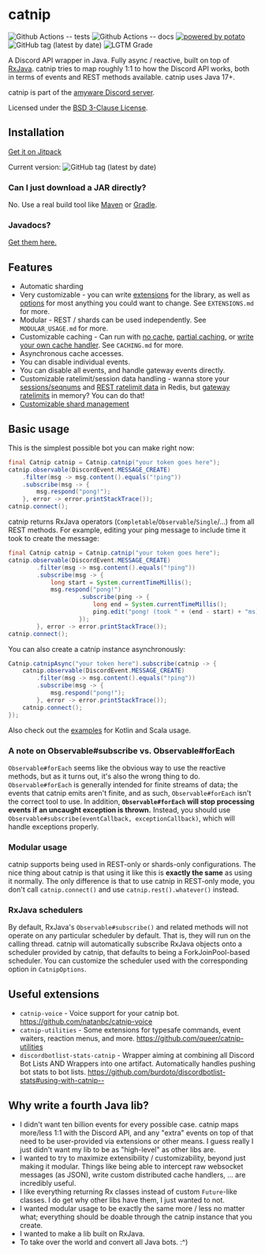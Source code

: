 # catnip

![Github Actions -- tests](https://github.com/mewna/catnip/workflows/Run%20all%20tests/badge.svg)
![Github Actions -- docs](https://github.com/mewna/catnip/workflows/Build%20docs/badge.svg)
[![powered by potato](https://img.shields.io/badge/powered%20by-potato-%23db325c.svg)](https://mewna.com/)
![GitHub tag (latest by date)](https://img.shields.io/github/tag-date/mewna/catnip.svg?style=popout)
![LGTM Grade](https://img.shields.io/lgtm/grade/java/github/mewna/catnip)

A Discord API wrapper in Java. Fully async / reactive, built on top of
[RxJava](http://reactivex.io). catnip tries to map roughly 1:1 to how the Discord 
API works, both in terms of events and REST methods available. catnip uses Java 17+.

catnip is part of the [amyware Discord server](https://discord.gg/yeF2HpP).

Licensed under the [BSD 3-Clause License](https://tldrlegal.com/license/bsd-3-clause-license-(revised)).

## Installation

[Get it on Jitpack](https://jitpack.io/#com.mewna/catnip)

Current version: ![GitHub tag (latest by date)](https://img.shields.io/github/tag-date/mewna/catnip.svg?style=popout)

### Can I just download a JAR directly?

No. Use a real build tool like [Maven](https://maven.apache.org/) or [Gradle](https://gradle.org/).

### Javadocs?

[Get them here.](https://mewna.github.io/catnip)

## Features

- Automatic sharding
- Very customizable - you can write [extensions](https://github.com/mewna/catnip/blob/mistress/src/main/java/com/mewna/catnip/extension/Extension.java)
  for the library, as well as [options](https://github.com/mewna/catnip/blob/mistress/src/main/java/com/mewna/catnip/CatnipOptions.java)
  for most anything you could want to change. See `EXTENSIONS.md` for more.
- Modular - REST / shards can be used independently. See `MODULAR_USAGE.md` for more.
- Customizable caching - Can run with [no cache](https://github.com/mewna/catnip/blob/mistress/src/main/java/com/mewna/catnip/cache/NoopEntityCache.java),
  [partial caching](https://github.com/mewna/catnip/blob/mistress/src/main/java/com/mewna/catnip/cache/CacheFlag.java),
  or [write your own cache handler](https://github.com/mewna/catnip/blob/mistress/src/main/java/com/mewna/catnip/cache/EntityCacheWorker.java).
  See `CACHING.md` for more.
- Asynchronous cache accesses.
- You can disable individual events.
- You can disable all events, and handle gateway events directly.
- Customizable ratelimit/session data handling - wanna store your 
  [sessions/seqnums](https://github.com/mewna/catnip/blob/mistress/src/main/java/com/mewna/catnip/shard/session/SessionManager.java) 
  and [REST ratelimit data](https://github.com/mewna/catnip/tree/mistress/src/main/java/com/mewna/catnip/rest/ratelimit)
  in Redis, but [gateway ratelimits](https://github.com/mewna/catnip/blob/mistress/src/main/java/com/mewna/catnip/shard/ratelimit/Ratelimiter.java)
  in memory? You can do that!
- [Customizable shard management](https://github.com/mewna/catnip/blob/mistress/src/main/java/com/mewna/catnip/shard/manager/ShardManager.java)

## Basic usage

This is the simplest possible bot you can make right now:

```Java
final Catnip catnip = Catnip.catnip("your token goes here");
catnip.observable(DiscordEvent.MESSAGE_CREATE)
    .filter(msg -> msg.content().equals("!ping"))
    .subscribe(msg -> {
        msg.respond("pong!");
    }, error -> error.printStackTrace());
catnip.connect();
```

catnip returns RxJava operators (`Completable`/`Observable`/`Single`/...) from
all REST methods. For example, editing your ping message to include time it
took to create the message:

```Java
final Catnip catnip = Catnip.catnip("your token goes here");
catnip.observable(DiscordEvent.MESSAGE_CREATE)
        .filter(msg -> msg.content().equals("!ping"))
        .subscribe(msg -> {
            long start = System.currentTimeMillis();
            msg.respond("pong!")
                    .subscribe(ping -> {
                        long end = System.currentTimeMillis();
                        ping.edit("pong! (took " + (end - start) + "ms).");
                    });
        }, error -> error.printStackTrace());
catnip.connect();
```

You can also create a catnip instance asynchronously:

```Java
Catnip.catnipAsync("your token here").subscribe(catnip -> {
    catnip.observable(DiscordEvent.MESSAGE_CREATE)
        .filter(msg -> msg.content().equals("!ping"))
        .subscribe(msg -> {
            msg.respond("pong!");
        }, error -> error.printStackTrace());
    catnip.connect();
});
```

Also check out the [examples](https://github.com/mewna/catnip/tree/mistress/src/main/example/basic) for Kotlin and Scala usage.

### A note on Observable#subscribe vs. Observable#forEach

`Observable#forEach` seems like the obvious way to use the reactive methods, but as it turns out,
it's also the wrong thing to do. `Observable#forEach` is generally intended for finite streams of
data; the events that catnip emits aren't finite, and as such, `Observable#forEach` isn't the
correct tool to use. In addition, **`Observable#forEach` will stop processing events if an uncaught
exception is thrown.** Instead, you should use `Observable#subscribe(eventCallback, exceptionCallback)`,
which will handle exceptions properly.

### Modular usage

catnip supports being used in REST-only or shards-only configurations. The nice thing about catnip
is that using it like this is **exactly the same** as using it normally. The only difference is
that to use catnip in REST-only mode, you don't call `catnip.connect()` and use 
`catnip.rest().whatever()` instead. 

### RxJava schedulers

By default, RxJava's `Observable#subscribe()` and related methods will not operate on any
particular scheduler by default. That is, they will run on the calling thread. catnip will
automatically subscribe RxJava objects onto a scheduler provided by catnip, that defaults
to being a ForkJoinPool-based scheduler. You can customize the scheduler used with the
corresponding option in `CatnipOptions`.

## Useful extensions

- `catnip-voice` - Voice support for your catnip bot. 
  https://github.com/natanbc/catnip-voice
- `catnip-utilities` - Some extensions for typesafe commands, event waiters, reaction menus, 
  and more. https://github.com/queer/catnip-utilities 
- `discordbotlist-stats-catnip` - Wrapper aiming at combining all Discord Bot Lists AND Wrappers into one artifact.
  Automatically handles pushing bot stats to bot lists. https://github.com/burdoto/discordbotlist-stats#using-with-catnip--

## Why write a fourth Java lib?

- I didn't want ten billion events for every possible case. catnip maps more/less 1:1 with the
  Discord API, and any "extra" events on top of that need to be user-provided via extensions or
  other means. I guess really I just didn't want my lib to be as "high-level" as other libs are.
- I wanted to try to maximize extensibility / customizability, beyond just making it modular. Things
  like being able to intercept raw websocket messages (as JSON), write custom distributed cache handlers,
  ... are incredibly useful.
- I like everything returning Rx classes instead of custom `Future`-like classes. I do get why other libs
  have them, I just wanted to not.
- I wanted modular usage to be exactly the same more / less no matter what; everything
  should be doable through the catnip instance that you create.
- I wanted to make a lib built on RxJava.
- To take over the world and convert all Java bots. :^)
